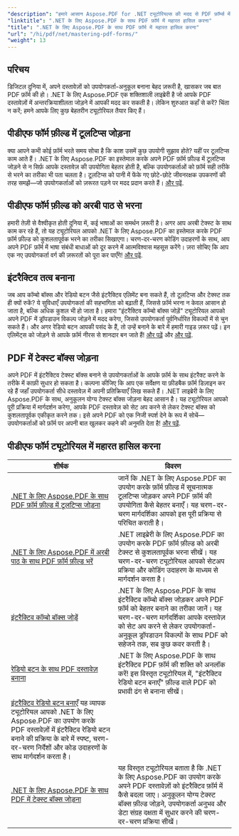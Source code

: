 ```yaml
---
"description": "हमारे आसान Aspose.PDF for .NET ट्यूटोरियल्स की मदद से PDF फ़ॉर्म्स में महारत हासिल करें। टूलटिप्स जोड़ना, फ़ील्ड भरना और इंटरैक्टिव कंपोनेंट्स बनाना सीखें।"
"linktitle": ".NET के लिए Aspose.PDF के साथ PDF फ़ॉर्म में महारत हासिल करना"
"title": ".NET के लिए Aspose.PDF के साथ PDF फ़ॉर्म में महारत हासिल करना"
"url": "/hi/pdf/net/mastering-pdf-forms/"
"weight": 13
---
```


## परिचय

डिजिटल दुनिया में, अपने दस्तावेज़ों को उपयोगकर्ता-अनुकूल बनाना बेहद ज़रूरी है, खासकर जब बात PDF फ़ॉर्म की हो। .NET के लिए Aspose.PDF एक शक्तिशाली लाइब्रेरी है जो आपके PDF दस्तावेज़ों में अन्तरक्रियाशीलता जोड़ने में आपकी मदद कर सकती है। लेकिन शुरुआत कहाँ से करें? चिंता न करें; हमने आपके लिए कुछ बेहतरीन ट्यूटोरियल तैयार किए हैं।

## पीडीएफ फॉर्म फ़ील्ड में टूलटिप्स जोड़ना

क्या आपने कभी कोई फ़ॉर्म भरते समय सोचा है कि काश उसमें कुछ उपयोगी सुझाव होते? यहीं पर टूलटिप्स काम आते हैं। .NET के लिए Aspose.PDF का इस्तेमाल करके अपने PDF फ़ॉर्म फ़ील्ड में टूलटिप्स जोड़ने से न सिर्फ़ आपके दस्तावेज़ की उपयोगिता बेहतर होती है, बल्कि उपयोगकर्ताओं को फ़ॉर्म सही तरीके से भरने का तरीका भी पता चलता है। टूलटिप्स को पानी में फेंके गए छोटे-छोटे जीवनरक्षक उपकरणों की तरह समझें—जो उपयोगकर्ताओं को ज़रूरत पड़ने पर मदद प्रदान करते हैं। [और पढ़ें](./adding-tooltips-to-pdf-form-fields/).

## पीडीएफ फॉर्म फ़ील्ड को अरबी पाठ से भरना

हमारी तेज़ी से वैश्वीकृत होती दुनिया में, कई भाषाओं का समर्थन ज़रूरी है। अगर आप अरबी टेक्स्ट के साथ काम कर रहे हैं, तो यह ट्यूटोरियल आपको .NET के लिए Aspose.PDF का इस्तेमाल करके PDF फ़ॉर्म फ़ील्ड को कुशलतापूर्वक भरने का तरीका सिखाएगा। चरण-दर-चरण कोडिंग उदाहरणों के साथ, आप अपने PDF फ़ॉर्म में भाषा संबंधी बाधाओं को दूर करने में आत्मविश्वास महसूस करेंगे। ज़रा सोचिए कि आप एक नए उपयोगकर्ता वर्ग की ज़रूरतों को पूरा कर पाएँगे! [और पढ़ें](./fill-pdf-form-fields-with-arabic-text/).

## इंटरैक्टिव तत्व बनाना

जब आप कॉम्बो बॉक्स और रेडियो बटन जैसे इंटरैक्टिव एलिमेंट बना सकते हैं, तो टूलटिप्स और टेक्स्ट तक ही क्यों रुकें? ये सुविधाएँ उपयोगकर्ता की सहभागिता को बढ़ाती हैं, जिससे फ़ॉर्म भरना न केवल आसान हो जाता है, बल्कि अधिक कुशल भी हो जाता है। हमारा "इंटरैक्टिव कॉम्बो बॉक्स जोड़ें" ट्यूटोरियल आपको अपने PDF में ड्रॉपडाउन विकल्प जोड़ने में मदद करेगा, जिससे उपयोगकर्ता पूर्वनिर्धारित विकल्पों में से चुन सकते हैं। और अगर रेडियो बटन आपकी पसंद के हैं, तो उन्हें बनाने के बारे में हमारी गाइड ज़रूर पढ़ें। इन एलिमेंट्स को जोड़ने से आपके फ़ॉर्म नीरस से शानदार बन जाते हैं! [और पढ़ें](./add-interactive-combo-boxes/) और [और पढ़ें](./create-interactive-radio-buttons/).


## PDF में टेक्स्ट बॉक्स जोड़ना

अपने PDF में इंटरैक्टिव टेक्स्ट बॉक्स बनाने से उपयोगकर्ताओं के आपके फ़ॉर्म के साथ इंटरैक्ट करने के तरीके में काफ़ी सुधार हो सकता है। कल्पना कीजिए कि आप एक सर्वेक्षण या फ़ीडबैक फ़ॉर्म डिज़ाइन कर रहे हैं जहाँ उपयोगकर्ता सीधे दस्तावेज़ में अपनी प्रतिक्रियाएँ लिख सकते हैं। .NET लाइब्रेरी के लिए Aspose.PDF के साथ, अनुकूलन योग्य टेक्स्ट बॉक्स जोड़ना बेहद आसान है। यह ट्यूटोरियल आपको पूरी प्रक्रिया में मार्गदर्शन करेगा, आपके PDF दस्तावेज़ को सेट अप करने से लेकर टेक्स्ट बॉक्स को कुशलतापूर्वक एकीकृत करने तक। इसे अपने PDF को एक निजी स्पर्श देने के रूप में सोचें—उपयोगकर्ताओं को फ़ॉर्म पर अपनी बात खुलकर कहने की अनुमति देता है! [और पढ़ें](./adding-text-boxes/).

## पीडीएफ फॉर्म ट्यूटोरियल में महारत हासिल करना
| शीर्षक | विवरण |
| --- | --- | 
| [.NET के लिए Aspose.PDF के साथ PDF फ़ॉर्म फ़ील्ड में टूलटिप्स जोड़ना](./adding-tooltips-to-pdf-form-fields/) | जानें कि .NET के लिए Aspose.PDF का उपयोग करके फ़ॉर्म फ़ील्ड में सूचनात्मक टूलटिप्स जोड़कर अपने PDF फ़ॉर्म की उपयोगिता कैसे बेहतर बनाएँ। यह चरण-दर-चरण मार्गदर्शिका आपको इस पूरी प्रक्रिया से परिचित कराती है। |  
| [.NET के लिए Aspose.PDF में अरबी पाठ के साथ PDF फ़ॉर्म फ़ील्ड भरें](./fill-pdf-form-fields-with-arabic-text/) | .NET लाइब्रेरी के लिए Aspose.PDF का उपयोग करके PDF फ़ॉर्म फ़ील्ड को अरबी टेक्स्ट से कुशलतापूर्वक भरना सीखें। यह चरण-दर-चरण ट्यूटोरियल आपको सेटअप प्रक्रिया और कोडिंग उदाहरण के माध्यम से मार्गदर्शन करता है। |  
| [इंटरैक्टिव कॉम्बो बॉक्स जोड़ें](./add-interactive-combo-boxes/) | .NET के लिए Aspose.PDF के साथ इंटरैक्टिव कॉम्बो बॉक्स जोड़कर अपने PDF फ़ॉर्म को बेहतर बनाने का तरीका जानें। यह चरण-दर-चरण मार्गदर्शिका आपके दस्तावेज़ को सेट अप करने से लेकर उपयोगकर्ता-अनुकूल ड्रॉपडाउन विकल्पों के साथ PDF को सहेजने तक, सब कुछ कवर करती है। |  
| [रेडियो बटन के साथ PDF दस्तावेज़ बनाना](./creating-pdf-document-with-radio-buttons/) | .NET के लिए Aspose.PDF के साथ इंटरैक्टिव PDF फ़ॉर्म की शक्ति को अनलॉक करें! इस विस्तृत ट्यूटोरियल में, "इंटरैक्टिव रेडियो बटन बनाएँ" फ़ील्ड वाले PDF को प्रभावी ढंग से बनाना सीखें। |  
| [इंटरैक्टिव रेडियो बटन बनाएँ](./create-interactive-radio-buttons/) यह व्यापक ट्यूटोरियल आपको .NET के लिए Aspose.PDF का उपयोग करके PDF दस्तावेज़ों में इंटरैक्टिव रेडियो बटन बनाने की प्रक्रिया के बारे में स्पष्ट, चरण-दर-चरण निर्देशों और कोड उदाहरणों के साथ मार्गदर्शन करता है। |  
| [.NET के लिए Aspose.PDF के साथ PDF में टेक्स्ट बॉक्स जोड़ना](./adding-text-boxes/) | यह विस्तृत ट्यूटोरियल बताता है कि .NET के लिए Aspose.PDF का उपयोग करके अपने PDF दस्तावेज़ों को इंटरैक्टिव फ़ॉर्म में कैसे बदला जाए। अनुकूलन योग्य टेक्स्ट बॉक्स फ़ील्ड जोड़ने, उपयोगकर्ता अनुभव और डेटा संग्रह दक्षता में सुधार करने की चरण-दर-चरण प्रक्रिया सीखें। |